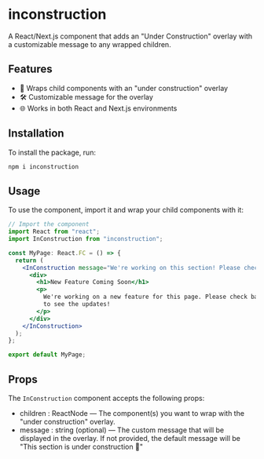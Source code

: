 # inconstruction

A React/Next.js component that adds an "Under Construction" overlay with a customizable message to any wrapped children.

## Features

- 🚧 Wraps child components with an "under construction" overlay
- 🛠️ Customizable message for the overlay
- 🌐 Works in both React and Next.js environments

## Installation

To install the package, run:

```bash
npm i inconstruction
```

## Usage

To use the component, import it and wrap your child components with it:

```jsx
// Import the component
import React from "react";
import InConstruction from "inconstruction";

const MyPage: React.FC = () => {
  return (
    <InConstruction message="We're working on this section! Please check back soon.">
      <div>
        <h1>New Feature Coming Soon</h1>
        <p>
          We're working on a new feature for this page. Please check back soon
          to see the updates!
        </p>
      </div>
    </InConstruction>
  );
};

export default MyPage;
```

## Props

The `InConstruction` component accepts the following props:

- children : ReactNode — The component(s) you want to wrap with the "under construction" overlay.
- message : string (optional) — The custom message that will be displayed in the overlay. If not provided, the default message will be "This section is under construction 🚧"
